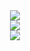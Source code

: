 <div align='center'><img src='https://profile-counter.glitch.me/Michel-debug/count.svg'></div>
<div align='center'><img src='https://github-readme-stats.vercel.app/api?username=Michel-debug&show_icons=true&theme=transparent'></div>
<div align='center'><img src='https://metrics.lecoq.io/Michel-debug'></div>





